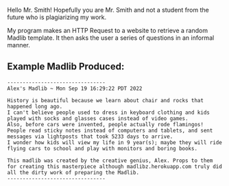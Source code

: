 Hello Mr. Smith! Hopefully you are Mr. Smith and not a student from the future who is plagiarizing my work.

My program makes an HTTP Request to a website to retrieve a random Madlib template. It then asks the user a series of questions in an informal manner.

## Example Madlib Produced:

	--------------------------------
	Alex's Madlib ~ Mon Sep 19 16:29:22 PDT 2022

	History is beautiful because we learn about chair and rocks that happened long ago.
	I can't believe people used to dress in keyboard clothing and kids played with socks and glasses cases instead of video games.
	Also, before cars were invented, people actually rode flamingos! People read sticky notes instead of computers and tablets, and sent messages via lightposts that took 5233 days to arrive.
	I wonder how kids will view my life in 9 year(s); maybe they will ride flying cars to school and play with monitors and boring books.

	This madlib was created by the creative genius, Alex. Props to them for creating this masterpiece although madlibz.herokuapp.com truly did all the dirty work of preparing the Madlib.
	--------------------------------
